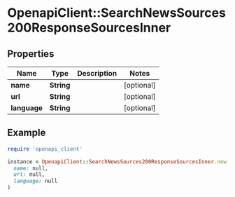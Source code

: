 # OpenapiClient::SearchNewsSources200ResponseSourcesInner

## Properties

| Name | Type | Description | Notes |
| ---- | ---- | ----------- | ----- |
| **name** | **String** |  | [optional] |
| **url** | **String** |  | [optional] |
| **language** | **String** |  | [optional] |

## Example

```ruby
require 'openapi_client'

instance = OpenapiClient::SearchNewsSources200ResponseSourcesInner.new(
  name: null,
  url: null,
  language: null
)
```

